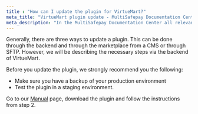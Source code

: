 ```yaml
---
title : "How can I update the plugin for VirtueMart?"
meta_title: "VirtueMart plugin update - MultiSafepay Documentation Center"
meta_description: "In the MultiSafepay Documentation Center all relevant information regarding our Plugins and API. As well as Support pages for Payment Method, Tools and General Questions. You can also find the contact details of our Support Team and Integration Team."
---
```


Generally, there are three ways to update a plugin. This can be done through the backend and through the marketplace from a CMS or through SFTP. However, we will be describing the necessary steps via the backend of VirtueMart.

Before you update the plugin, we strongly recommend you the following:

* Make sure you have a backup of your production environment
* Test the plugin in a staging environment.

Go to our [Manual](/integrations/virtuemart/manual/) page, download the plugin and follow the instructions from step 2.